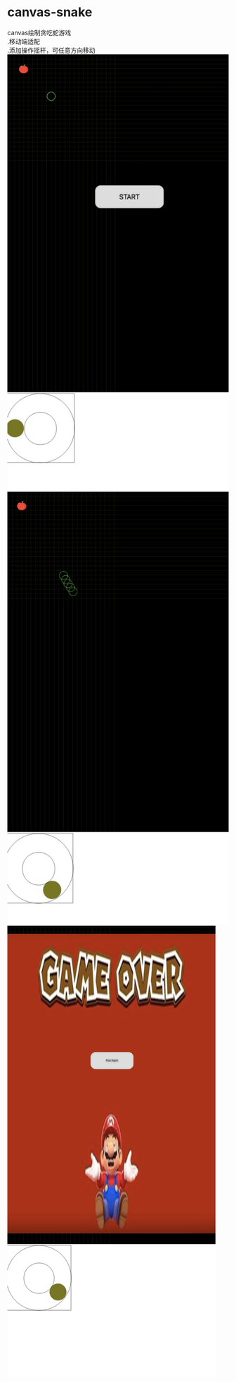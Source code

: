 # canvas-snake
canvas绘制贪吃蛇游戏</br>
.移动端适配</br>
.添加操作摇杆，可任意方向移动</br>
![image](https://github.com/Amy2014/canvas-snake/blob/master/demo1.png)
![image](https://github.com/Amy2014/canvas-snake/blob/master/demo2.png)
![image](https://github.com/Amy2014/canvas-snake/blob/master/demo.png)
